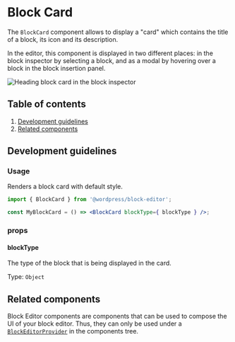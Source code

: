 # Block Card

The `BlockCard` component allows to display a "card" which contains the title of a block, its icon and its description.

In the editor, this component is displayed in two different places: in the block inspector by selecting a block, and as a modal by hovering over a block in the block insertion panel.

![Heading block card in the block inspector](https://make.wordpress.org/core/files/2020/09/screenshot-wordpress.org-2020.09.08-14_19_21.png)


## Table of contents

1. [Development guidelines](#development-guidelines)
2. [Related components](#related-components)


## Development guidelines

### Usage

Renders a block card with default style.

```jsx
import { BlockCard } from '@wordpress/block-editor';

const MyBlockCard = () => <BlockCard blockType={ blockType } />;

```

### props

#### blockType

The type of the block that is being displayed in the card.

Type: `Object`


## Related components

Block Editor components are components that can be used to compose the UI of your block editor. Thus, they can only be used under a [`BlockEditorProvider`](https://github.com/WordPress/gutenberg/blob/master/packages/block-editor/src/components/provider/README.md) in the components tree. 
